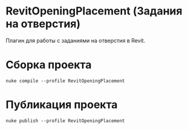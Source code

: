 # RevitOpeningPlacement (Задания на отверстия)
Плагин для работы с заданиями на отверстия в Revit.

# Сборка проекта
```
nuke compile --profile RevitOpeningPlacement
```

# Публикация проекта
```
nuke publish --profile RevitOpeningPlacement
```
